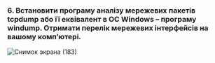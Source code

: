 ### 6. Встановити програму аналізу мережевих пакетів tcpdump або її еквівалент в ОС Windows – програму windump. Отримати перелік мережевих інтерфейсів на вашому комп’ютері.

![Снимок экрана (183)](https://github.com/oleksandrblazhko/ai-191-buriak/assets/145441728/86297b77-fb73-4bea-b418-ca76a38cca90)

